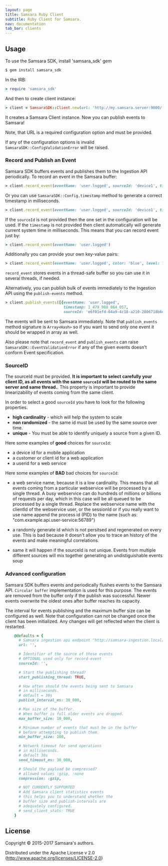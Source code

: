 ```yaml
---
layout: page
title: Samsara Ruby Client
subtitle: Ruby Client for Samsara.
nav: documentation
tab_bar: clients
---
```


## Usage

To use the Samsara SDK, install 'samsara_sdk' gem

```bash
$ gem install samsara_sdk
```

In the IRB:

```ruby
> require 'samsara_sdk'
```

And then to create client instance:

```ruby
> client = SamsaraSDK::Client.new(url: 'http://my.samsara.server:9000/', sourceId: 'source identifier')
```
It creates a Samsara Client instance. Now you can publish events to Samsara!

Note, that URL is a required configuration option and must be provided.

If any of the configuration options is invalid `SamsaraSDK::ConfigValidationError` will be raised.

### Record and Publish an Event

Samsara SDK buffers events and publishes them to the Ingestion API
periodically. To record an event in the Samsara buffer:


```ruby
> client.record_event(eventName: 'user.logged', sourceId: 'device1', timestamp: 1_479_988_864_057)
```

Or you can use `SamsaraSDK::Config.timestamp` method to generate a correct timestamp in milliseconds.

```ruby
> client.record_event(eventName: 'user.logged', sourceId: 'device1', timestamp: SamsaraSDK::Config.timestamp)
```

If the `sourceId` is not provided then the one set in the configuration will be used.
If the `timestamp` is not provided then client automatically will generate current system time in milliseconds.
This means that you can record event just by:

```ruby
> client.record_event(eventName: 'user.logged')
```
Additionally you can provide your own key-value pairs:

```ruby
> client.record_event(eventName: 'user.logged', color: 'blue', level: 10)
```

`record_event` stores events in a thread-safe buffer so you can use it in several threads, if needed.

Alternatively, you can publish bulk of events immediately to the
Ingestion API using the `publish-events` method.

```ruby
> client.publish_events([{eventName: 'user.logged',
                          timestamp: 1_479_988_864_057,
                          sourceId: 'e6f01efd-04a9-4c18-a210-2806718b6d43'}])
```

The events will be sent to Samsara immediately.
Note that `publish_events` method signature is `Array<Hash>` so if you want to send only one event
it should be wrapped in array as well.

Also please note that `record_event` and `publish_events` can raise `SamsaraSDK::EventValidationError`
if any of the given events doesn't conform Event specification.

### SourceID

The sourceId must be provided. **It is important to select carefully
your client ID, as all events with the same `sourceId` will be routed
to the same server and same thread.**.  This property is important to
provide linearizability of events coming from the same client.

In order to select a good `sourceId` you have to look for the
following properties.

  - **high cardinality** - which will help the system to scale
  - **non randomized** - the same id must be used by the same source over time.
  - **unique** - You must be able to identify uniquely a source from a given ID.

Here some examples of **good** choices for `sourceId`:

  - a device id for a mobile application
  - a customer or client id for a web application
  - a userid for a web service

Here some examples of **BAD** bad choices for `sourceId`:

  - a web service name, because it is a low cardinality. This means
    that all events coming from a particular webservice will be
    processed by a single thread.  A busy webservice can do hundreds
    of millions or billions of requests per day, which in this case
    will be all queued to be processed by a single thread.  Replace
    the webservice name with the clientId of the webservice user, or
    the sessionId or if you really want to use name append the process
    id (PID) to the name (such as:
    "com.example.api.user-service:56789")

  - a randomly generate id which is not persitsed and regenerated on
    every use.  This is bad because it doesn't allow you to trace an
    history of the events and make meaningful correlations.

  - same it will happen if the sourceId is not unique. Events from
    multiple different sources will mix together generating an
    undistiguishable events soup


### Advanced configuration

Samsara SDK buffers events and periodically flushes events to the
Samsara API. `Circular buffer` implementation is used for this purpose. The events are
removed from the buffer only if the publish was successful. Newer
events overwrite the oldest ones after buffer reaches its
capacity.

The interval for events publishing and the maximum buffer size can
be configured as well. Note that configuration can not
be changed once the client has been initialized. Any changes will get reflected when
the client is restarted.

```ruby
    @defaults = {
      # Samsara ingestion api endpoint "http://samsara-ingestion.local/"
      url: '',

      # Identifier of the source of these events
      # OPTIONAL used only for record-event
      sourceId: '',

      # Start the publishing thread?
      start_publishing_thread: TRUE,

      # How often should the events being sent to Samsara
      # in milliseconds.
      # default = 30s
      publish_interval_ms: 30_000,

      # Max size of the buffer.
      # When buffer is full older events are dropped.
      max_buffer_size: 10_000,

      # Minimum number of events that must be in the buffer
      # before attempting to publish them.
      min_buffer_size: 100,

      # Network timeout for send operations
      # in milliseconds.
      # default 30s
      send_timeout_ms: 30_000,

      # Should the payload be compressed?
      # allowed values :gzip, :none
      compression: :gzip,

      # NOT CURRENTLY SUPPORTED
      # Add Samsara client statistics events
      # this helps you to understand whether the
      # buffer size and publish-intervals are
      # adequately configured.
      # send_client_stats: TRUE
    }
```

## License

Copyright © 2015-2017 Samsara's authors.

Distributed under the Apache License v 2.0 (http://www.apache.org/licenses/LICENSE-2.0)

